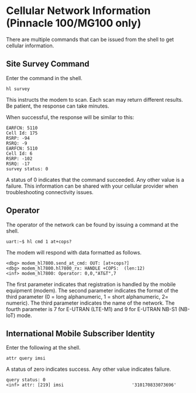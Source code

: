 # Cellular Network Information (Pinnacle 100/MG100 only)

There are multiple commands that can be issued from the shell to get cellular information.

## Site Survey Command

Enter the command in the shell.
```
hl survey
```

This instructs the modem to scan.  Each scan may return different results.  Be patient, the response can take minutes.

When successful, the response will be similar to this:
```
EARFCN: 5110
Cell Id: 175
RSRP: -94
RSRQ: -9
EARFCN: 5110
Cell Id: 6
RSRP: -102
RSRQ: -17
survey status: 0
```

A status of 0 indicates that the command succeeded.  Any other value is a failure.
This information can be shared with your cellular provider when troubleshooting connectivity issues.

## Operator

The operator of the network can be found by issuing a command at the shell.
```
uart:~$ hl cmd 1 at+cops?
```

The modem will respond with data formatted as follows.
```
<dbg> modem_hl7800.send_at_cmd: OUT: [at+cops?]
<dbg> modem_hl7800.hl7800_rx: HANDLE +COPS:  (len:12)
<inf> modem_hl7800: Operator: 0,0,"AT&T",7
```

The first parameter indicates that registration is handled by the mobile equipment (modem).
The second parameter indicates the format of the third parameter (0 = long alphanumeric, 1 = short alphanumeric, 2= numeric).
The third parameter indicates the name of the network.
The fourth parameter is 7 for E-UTRAN (LTE-M1) and 9 for E-UTRAN NB-S1 (NB-IoT) mode.

## International Mobile Subscriber Identity

Enter the following at the shell.
```
attr query imsi
```

A status of zero indicates success.  Any other value indicates failure.
```
query status: 0
<inf> attr: [219] imsi                          '310170833073696'
```
